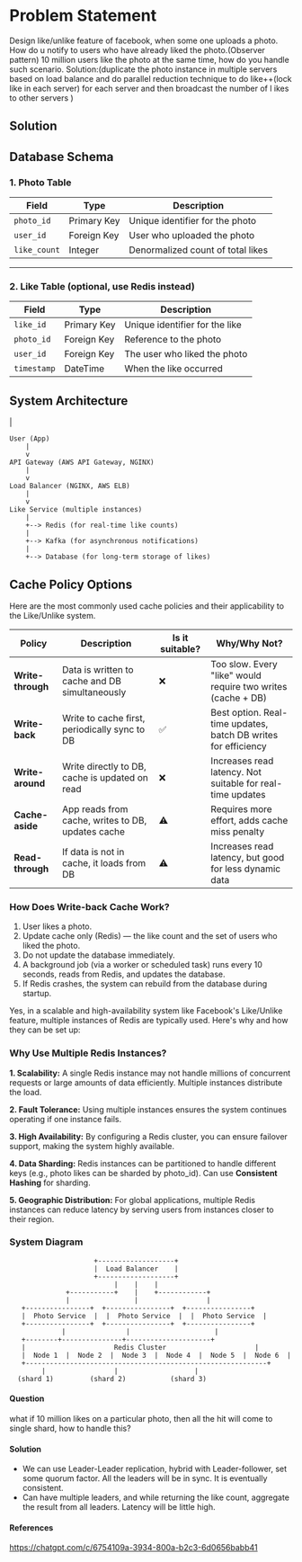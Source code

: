 # **Problem Statement**

Design like/unlike feature of facebook, when some one uploads a photo.
How do u notify to users who have already liked the photo.(Observer pattern)
10 million users like the photo at the same time, how do you handle such scenario.
Solution:(duplicate the photo instance in multiple servers based on load balance and do parallel reduction technique to do like++(lock like in each server) for each server and then broadcast the number of l ikes to other servers )


## **Solution**

## **Database Schema**

### **1. Photo Table**
| **Field**     | **Type**      | **Description**                    |
|---------------|---------------|-------------------------------------|
| `photo_id`    | Primary Key   | Unique identifier for the photo     |
| `user_id`     | Foreign Key   | User who uploaded the photo         |
| `like_count`  | Integer       | Denormalized count of total likes   |

---

### **2. Like Table** (optional, use Redis instead)
| **Field**     | **Type**      | **Description**                    |
|---------------|---------------|-------------------------------------|
| `like_id`     | Primary Key   | Unique identifier for the like      |
| `photo_id`    | Foreign Key   | Reference to the photo              |
| `user_id`     | Foreign Key   | The user who liked the photo        |
| `timestamp`   | DateTime      | When the like occurred              |


## System Architecture
|
```plaintext
User (App) 
    |
    v
API Gateway (AWS API Gateway, NGINX)
    |
    v
Load Balancer (NGINX, AWS ELB)
    |
    v
Like Service (multiple instances)
    |
    +--> Redis (for real-time like counts)
    |
    +--> Kafka (for asynchronous notifications)
    |
    +--> Database (for long-term storage of likes)
```
## **Cache Policy Options**

Here are the most commonly used cache policies and their applicability to the Like/Unlike system.

| **Policy**       | **Description**                                   | **Is it suitable?** | **Why/Why Not?**                                                                 |
|------------------|---------------------------------------------------|---------------------|----------------------------------------------------------------------------------|
| **Write-through** | Data is written to cache and DB simultaneously    | ❌                  | Too slow. Every "like" would require two writes (cache + DB)                     |
| **Write-back**    | Write to cache first, periodically sync to DB     | ✅                  | Best option. Real-time updates, batch DB writes for efficiency                   |
| **Write-around**  | Write directly to DB, cache is updated on read    | ❌                  | Increases read latency. Not suitable for real-time updates                       |
| **Cache-aside**   | App reads from cache, writes to DB, updates cache | ⚠️                  | Requires more effort, adds cache miss penalty                                    |
| **Read-through**  | If data is not in cache, it loads from DB         | ⚠️                  | Increases read latency, but good for less dynamic data                          |

### How Does Write-back Cache Work?
1. User likes a photo.
2. Update cache only (Redis) — the like count and the set of users who liked the photo.
3. Do not update the database immediately.
4. A background job (via a worker or scheduled task) runs every 10 seconds, reads from Redis, and updates the database.
5. If Redis crashes, the system can rebuild from the database during startup.


Yes, in a scalable and high-availability system like Facebook's Like/Unlike feature, multiple instances of Redis are typically used. Here's why and how they can be set up:

### Why Use Multiple Redis Instances?
**1. Scalability:**
A single Redis instance may not handle millions of concurrent requests or large amounts of data efficiently. Multiple instances distribute the load.

**2. Fault Tolerance:**
Using multiple instances ensures the system continues operating if one instance fails.

**3. High Availability:**
By configuring a Redis cluster, you can ensure failover support, making the system highly available.

**4. Data Sharding:**
Redis instances can be partitioned to handle different keys (e.g., photo likes can be sharded by photo_id).
Can use **Consistent Hashing** for sharding.

**5. Geographic Distribution:**
For global applications, multiple Redis instances can reduce latency by serving users from instances closer to their region.

### System Diagram

```plaintext
                     +-------------------+
                     |  Load Balancer    |
                     +-------------------+
                          |    |    |
              +-----------+    |    +------------+
              |                |                 |
   +----------------+  +----------------+  +----------------+
   |  Photo Service  |  |  Photo Service  |  |  Photo Service  |
   +----------------+  +----------------+  +----------------+
             |               |                     |
   +--------+---------------+---------------------+
   |                      Redis Cluster                      |
   |  Node 1  |  Node 2  |  Node 3  |  Node 4  |  Node 5  |  Node 6  |
   +------------------------------------------------------------+
        |                 |                   |
  (shard 1)         (shard 2)           (shard 3)

```


#### Question
what if 10 million likes on a particular photo, then all the hit will come to single shard, how to handle this?

#### Solution

- We can use Leader-Leader replication, hybrid with Leader-follower, set some
quorum factor. All the leaders will be in sync.
It is eventually consistent.
- Can have multiple leaders, and while returning the like count, aggregate the result
from all leaders. Latency will be little high.


#### References

https://chatgpt.com/c/6754109a-3934-800a-b2c3-6d0656babb41
